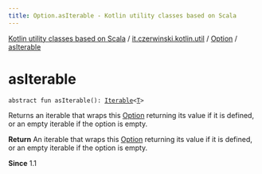 ```yaml
---
title: Option.asIterable - Kotlin utility classes based on Scala
---
```


[Kotlin utility classes based on Scala](../../index.html) / [it.czerwinski.kotlin.util](../index.html) / [Option](index.html) / [asIterable](./as-iterable.html)

# asIterable

`abstract fun asIterable(): `[`Iterable`](https://kotlinlang.org/api/latest/jvm/stdlib/kotlin.collections/-iterable/index.html)`<`[`T`](index.html#T)`>`

Returns an iterable that wraps this [Option](index.html) returning its value if it is defined,
or an empty iterable if the option is empty.

**Return**
An iterable that wraps this [Option](index.html) returning its value if it is defined,
or an empty iterable if the option is empty.

**Since**
1.1

